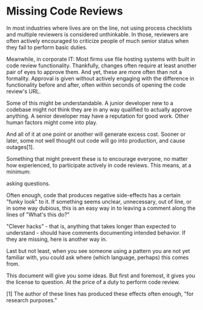 Missing Code Reviews
====================

In most industries where lives are on the line, not using process checklists
and multiple reviewers is considered unthinkable. In those, reviewers are often
actively encouraged to criticize people of much senior status when they fail to
perform basic duties.

Meanwhile, in corporate IT: Most firms use file hosting systems with built in
code review functionality. Thankfully, changes often require at least another
pair of eyes to approve them. And yet, these are more often than not a
formality.  Approval is given without actively engaging with the difference in
functionality before and after, often within seconds of opening the code
review's URL.

Some of this might be understandable. A junior developer new to a codebase might
not think they are in any way qualified to actually approve anything. A senior
developer may have a reputation for good work. Other human factors might come
into play.

And all of it at one point or another will generate excess cost. Sooner or later,
some not well thought out code will go into production, and cause outages[1].

Something that might prevent these is to encourage everyone, no matter how
experienced, to participate actively in code reviews. This means, at a minimum:

asking questions.

Often enough, code that produces negative side-effects has a certain "funky
look" to it. If something seems unclear, unnecessary, out of line, or in some
way dubious, this is an easy way in to leaving a comment along the lines of
"What's this do?"

"Clever hacks" - that is, anything that takes longer than expected to
understand - should have comments documenting intended behavior. If they are
missing, here is another way in.

Last but not least, when you see someone using a pattern you are not yet
familiar with, you could ask where (which language, perhaps) this comes from.

This document will give you some ideas. But first and foremost, it gives you
the license to question. At the price of a duty to perform code review.


[1] The author of these lines has produced these effects often enough, "for
research purposes."
